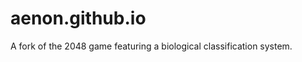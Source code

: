 aenon.github.io
===============

A fork of the 2048 game featuring a biological classification system.
